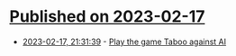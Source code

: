 # [Published on 2023-02-17](index.md)

* [2023-02-17, 21:31:39](https://news.ycombinator.com/item?id=34840828) - [Play the game Taboo against AI](https://taboo-ai.vercel.app/)
